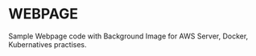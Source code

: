 # WEBPAGE #
Sample Webpage code with Background Image for AWS Server, Docker, Kubernatives practises.
